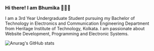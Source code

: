 ### Hi there! I am Bhumika 👋👩‍💻

I am a 3rd Year Undergraduate Student pursuing my Bachelor of Technology in Electronics and Communication Engineering Department from Heritage Institute of Technology, Kolkata. I am passionate about Website Development, Programming and Electronic Systems. 

![Anurag's GitHub stats](https://github-readme-stats.vercel.app/api?username=bhumikatewary&show_icons=true&theme=radical)
